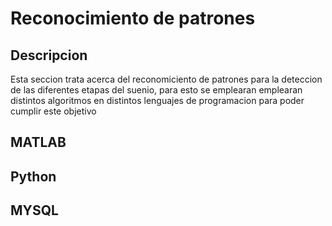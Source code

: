 # Reconocimiento de patrones
## Descripcion 
Esta seccion trata acerca del reconomiciento de patrones para la deteccion de las diferentes etapas del suenio, para esto se emplearan emplearan distintos algoritmos en distintos lenguajes de programacion para poder cumplir este objetivo 

## MATLAB 

## Python

## MYSQL
